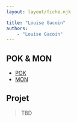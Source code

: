 ```yaml
---
layout: layout/fiche.njk

title: "Louise Gacoin"
authors:
    - "Louise Gacoin"
---
```


## POK & MON

* [POK](./pok)
* [MON](./mon)

## Projet

> TBD
